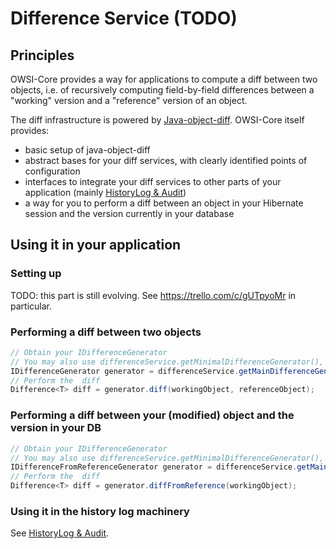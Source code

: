 # Difference Service (TODO)

## Principles

OWSI-Core provides a way for applications to compute a diff between two objects, i.e. of recursively computing field-by-field differences between a "working" version and a "reference" version of an object.

The diff infrastructure is powered by [Java-object-diff](https://github.com/SQiShER/java-object-diff). OWSI-Core itself provides:

 * basic setup of java-object-diff
 * abstract bases for your diff services, with clearly identified points of configuration
 * interfaces to integrate your diff services to other parts of your application (mainly [HistoryLog & Audit](HistoryLog-&-Audit.html))
 * a way for you to perform a diff between an object in your Hibernate session and the version currently in your database

## Using it in your application

### Setting up

TODO: this part is still evolving. See https://trello.com/c/gUTpyoMr in particular.

### Performing a diff between two objects

```java
// Obtain your IDifferenceGenerator
// You may also use differenceService.getMinimalDifferenceGenerator(), depending on your use case
IDifferenceGenerator generator = differenceService.getMainDifferenceGenerator();
// Perform the  diff
Difference<T> diff = generator.diff(workingObject, referenceObject);
```

### Performing a diff between your (modified) object and the version in your DB

```java
// Obtain your IDifferenceGenerator
// You may also use differenceService.getMinimalDifferenceGenerator(), depending on your use case
IDifferenceFromReferenceGenerator generator = differenceService.getMainDifferenceGenerator();
// Perform the  diff
Difference<T> diff = generator.diffFromReference(workingObject);
```

### Using it in the history log machinery

See [HistoryLog & Audit](HistoryLog-&-Audit.html).
